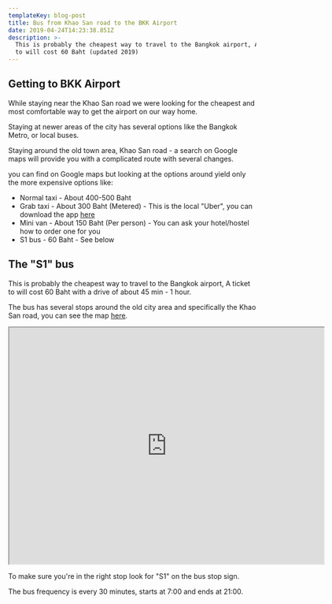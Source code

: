 ```yaml
---
templateKey: blog-post
title: Bus from Khao San road to the BKK Airport
date: 2019-04-24T14:23:38.851Z
description: >-
  This is probably the cheapest way to travel to the Bangkok airport, A ticket
  to will cost 60 Baht (updated 2019)
---
```

## Getting to BKK Airport

While staying near the Khao San road we were looking for the cheapest and most comfortable way to get the airport on our way home. 

Staying at newer areas of the city has several options like the Bangkok Metro, or local buses.

Staying around the old town area, Khao San road - a search on Google maps will provide you with a complicated route with several changes.

 you can find on Google maps but looking at the options around yield only the more expensive options like:

* Normal taxi - About 400-500 Baht 
* Grab taxi - About 300 Baht (Metered) - This is the local "Uber", you can download the app [here ](https://play.google.com/store/apps/details?id=com.grabtaxi.passenger&hl=en)
* Mini van - About 150 Baht (Per person) - You can ask your hotel/hostel how to order one for you
* S1 bus - 60 Baht - See below

## The "S1" bus

This is probably the cheapest way to travel to the Bangkok airport, A ticket to will cost 60 Baht with a drive of about 45 min - 1 hour.



The bus has several stops around the old city area and specifically the Khao San road, you can see the map [here](https://www.transitbangkok.com/lines/bangkok-bus-line/S1).

<iframe src="https://www.google.com/maps/d/embed?mid=12fV3JPPj__KJvJMf9KWesxO6EbdY1cdk" width="640" height="480"></iframe>

To make sure you're in the right stop look for "S1" on the bus stop sign.

The bus frequency is every 30 minutes, starts at 7:00 and ends at 21:00.
